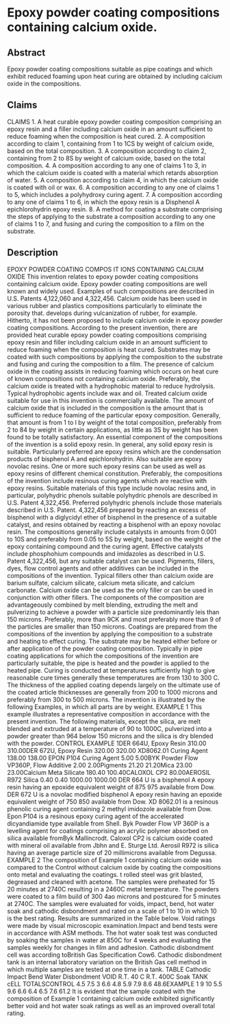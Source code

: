 # Epoxy powder coating compositions containing calcium oxide.

## Abstract
Epoxy powder coating compositions suitable as pipe coatings and which exhibit reduced foaming upon heat curing are obtained by including calcium oxide in the compositions.

## Claims
CLAIMS 1. A heat curable epoxy powder coating composition comprising an epoxy resin and a filler including calcium oxide in an amount sufficient to reduce foaming when the composition is heat cured. 2. A composition according to claim 1, containing from 1 to 1CS by weight of calcium oxide, based on the total composition. 3. A composition according to claim 2, containing from 2 to 8S by weight of calcium oxide, based on the total composition. 4. A composition according to any one of claims 1 to 3, in which the calcium oxide is coated with a material which retards absorption of water. 5. A composition according to claim 4, in which the calcium oxide is coated with oil or wax. 6. A composition according to any one of claims 1 to 5, which includes a polyhydroxy curing agent. 7. A composition according to any one of claims 1 to 6, in which the epoxy resin is a Disphenol A epichlorohydrin epoxy resin. 8. A method for coating a substrate comprising the steps of applying to the substrate a composition according to any one of claims 1 to 7, and fusing and curing the composition to a film on the substrate.

## Description
EPOXY POWDER COATING COMPOS IT IONS CONTAINING CALCIUM OXIDE This invention relates to epoxy powder coating compositions containing calcium oxide. Epoxy powder coating compositions are well known and widely used. Examples of such compositions are described in U.S. Patents 4,122,060 and 4,322,456. Calcium oxide has been used in various rubber and plastics compositions particularly to eliminate the porosity that. develops during vulcanization of rubber, for example. Hitherto, it has not been proposed to include calcium oxide in epoxy powder coating compositions. According to the present invention, there are provided heat curable epoxy powder coating compositions comprising epoxy resin and filler including calcium oxide in an amount sufficient to reduce foaming when the composition is heat cured. Substrates may be coated with such compositions by applying the composition to the substrate and fusing and curing the composition to a film. The presence of calcium oxide in the coating assists in reducing foaming which occurs on heat cure of known compositions not containing calcium oxide. Preferably, the calcium oxide is treated with a hydrophobic material to reduce hydrolysis. Typical hydrophobic agents include wax and oil. Treated calcium oxide suitable for use in this invention is commercially available. The amount of calcium oxide that is included in the composition is the amount that is sufficient to reduce foaming of the particular epoxy composition. Generally, that amount is from 1 to l by weight of the total composition, preferably from 2 to 84 by weight in certain applications, as little as 3S by weight has been found to be totally satisfactory. An essential component of the compositions of the invention is a solid epoxy resin. In general, any solid epoxy resin is suitable. Particularly preferred are epoxy resins which are the condensation products of bisphenol A and epichlorohydrin. Also suitable are epoxy novolac resins. One or more such epoxy resins can be used as well as epoxy resins of different chemical constitution. Preferably, the compositions of the invention include resinous curing agents which are reactive with epoxy resins. Suitable materials of this type include novolac resins and, in particular, polyhydric phenols suitable polyhydric phenols are described in U.S. Patent 4,322,456. Preferred polyhydric phenols include those materials described in U.S. Patent. 4,322,456 prepared by reacting an excess of bisphenol with a diglycidyl ether of bisphenol in the presence of a suitable catalyst, and resins obtained by reacting a bisphenol with an epoxy novolac resin. The compositions generally include catalysts in amounts from 0.001 to 10S and preferably from 0.05 to 5S by weight, based on the weight of the epoxy containing compound and the curing agent. Effective catalysts include phosphohium compounds and imidazoles as described in U.S. Patent 4,322,456, but any suitable catalyst can be used. Pigments, fillers, dyes, flow control agents and other additives can be included in the compositions of the invention. Typical fillers other than calcium oxide are barium sulfate, calcium silicate, calcium meta silicate, and calcium carbonate. Calcium oxide can be used as the only filler or can be used in conjunction with other fillers. The components of the composition are advantageously combined by melt blending, extruding the melt and pulverizing to achieve a powder with a particle size predominantly leis than 150 microns. Preferably, more than 9CK and most preferably more than 9 of the particles are smaller than 150 microns. Coatings are prepared from the compositions of the invention by applying the composition to a substrate and heating to effect curing. The substrate may be heated either before or after application of the powder coating composition. Typically in pipe coating applications for which the compositions of the invention are particularly suitable, the pipe is heated and the powder is applied to the heated pipe. Curing is conducted at temperatures sufficiently high to give reasonable cure times generally these temperatures are from 130 to 300 C. The thickness of the applied coating depends largely on the ultimate use of the coated article thicknesses are generally from 200 to 1000 microns and preferably from 300 to 500 microns. The invention is illustrated by the following Examples, in which all parts are by weight. EXAMPLE 1 This example illustrates a representative composition in accordance with the present invention. The following materials, except the silica, are melt blended and extruded at a temperature of 90 to 1000C, pulverized into a powder greater than 964 below 150 microns and the silica is dry blended with the powder. CONTROL EXAMPLE 1DER 664U, Epoxy Resin 310.00 310.00DER 672U, Epoxy Resin 320.00 320.00 XD8062.01 Curing Agent 138.00 138.00 EPON P104 Curing Agent 5.00 5.00BYK Powder Flow VP360P, Flow Additive 2.00 2.00Pigments 21.20 21.20Mica 23.00 23.00Calcium Meta Silicate 180.40 100.40CALOXOL CP2 80.00AEROSIL R972 Silica 0.40 0.40 1000.00 1000.00 DER 664 U is a bisphenol A epoxy resin having an epoxide equivalent weight of 875 975 available from Dow. DER 672 U is a novolac modified bisphenol A epoxy resin having an epoxide equivalent weight of 750 850 available from Dow. XD 8062.01 is a resinous phenolic curing agent containing 2 methyl imidozole available from Dow. Epon P104 is a resinous epoxy curing agent of the accelerated dicyandiamide type available from Shell. Byk Powder Flow VP 360P is a levelling agent for coatings comprising an acrylic polymer absorbed on silica available fromByk Mallincrodt. Caloxol CP2 is calcium oxide coated with mineral oil available from Jbhn and E. Sturge Ltd. Aerosil R972 is silica having an average particle size of 20 millimicrons available from Degussa. EXAMPLE 2 The composition of Example 1 containing calcium oxide was compared to the Control without calcium oxide by coating the compositions onto metal and evaluating the coatings. t rolled steel was grit blasted, degreased and cleaned with acetone. The samples were preheated for 15 20 minutes at 2740C resulting in a 2460C metal temperature. The powders were coated to a film build of 300 4ao microns and postcured for 5 minutes at 2740C. The samples were evaluated for voids, impact, bend, hot water soak and cathodic disbondment and rated on a scale of 1 to 10 in which 10 is the best rating. Results are summarized in the Table below. Void ratings were made by visual microscopic examination.Impact and bend tests were in accordance with ASM methods. The hot water soak test was conducted by soaking the samples in water at 850C for 4 weeks and evaluating the samples weekly for changes in film and adhesion. Cathodic disbondment cell was according toBritish Gas Specification Cow6. Cathodic disbondment tank is an internal laboratory variation on the British Gas cell method in which multiple samples are tested at one time in a tank. TABLE Cathodic Impact Bend Water Disbondment VOID R.T. 40 C R.T. 400C Soak TANK cELL TOTALSCONTROL 4.5 7.5 3 6.6 4.8 5.9 7.9 8.6 48.6EXAMPLE 1 9 10 5.5 9.6 6.6 6.4 6.5 7.6 61.2 It is evident that the sample coated with the composition of Example 1 containing calcium oxide exhibited significantly better void and hot water soak ratings as well as an improved overall total rating.
